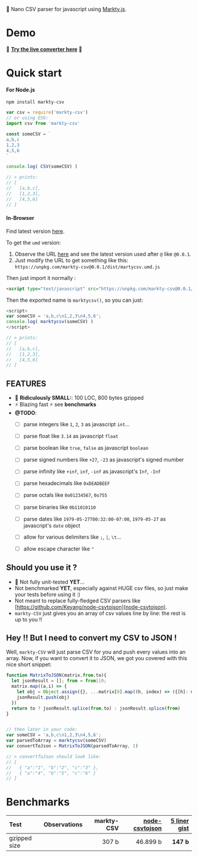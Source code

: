 :microscope: Nano CSV parser for javascript using [Markty.js](https://github.com/Jonarod/markty).

# Demo

:eyes: **[Try the live converter here](https://jsfiddle.net/48d0mq2k/1/)** :eyes:


# Quick start

#### For Node.js

`npm install markty-csv`

```js
var csv = require('markty-csv')
// or using ES6:
import csv from 'markty-csv'

const someCSV = `
a,b,c
1,2,3
4,5,6
`

console.log( CSV(someCSV) )

// > prints:
// [
//   [a,b,c],
//   [1,2,3],
//   [4,5,6]
// ]
```

#### In-Browser

Find latest version [here](https://unpkg.com/markty-csv).

To get the `umd` version:
1. Observe the URL [here](https://unpkg.com/markty-csv) and see the latest version used after `@` like `@0.0.1`.
2. Just modify the URL to get something like this: `https://unpkg.com/markty-csv@0.0.1/dist/martycsv.umd.js`

Then just import it normally :

```html
<script type="text/javascript" src="https://unpkg.com/markty-csv@0.0.1/dist/martycsv.umd.js"></script>
```
Then the exported name is `marktycsv()`, so you can just:

```js
<script>
var someCSV = 'a,b,c\n1,2,3\n4,5,6';
console.log( marktycsv(someCSV) )
</script>

// > prints:
// [
//   [a,b,c],
//   [1,2,3],
//   [4,5,6]
// ]
```

## FEATURES
- :microscope: **Ridiculously SMALL:**: 100 LOC, 800 bytes gzipped
- :zap: Blazing fast  :zap: see **benchmarks**
- **@TODO**:
    - [ ] parse integers like `1`, `2`, `3` as javascript `int`...
    - [ ] parse float like `3.14` as javascript `float`
    - [ ] parse boolean like `true`, `false` as javascript `boolean`
    - [ ] parse signed numbers like `+27`, `-23` as javascript's signed mumber
    - [ ] parse infinity like `+inf`, `inf`, `-inf` as javascript's `Inf`, `-Inf`
    - [ ] parse hexadecimals like `0xDEADBEEF`
    - [ ] parse octals like `0o01234567`, `0o755`
    - [ ] parse binaries like `0b11010110`
    - [ ] parse dates like `1979-05-27T00:32:00-07:00`, `1979-05-27` as javascript's `date` object
    - [ ] allow for various delimiters like `;`, `|`, `\t`...
    - [ ] allow escape character like `"`


## Should you use it ?
- :baby: Not fully unit-tested **YET**...
- Not benchmarked **YET**, especially against HUGE csv files, so just make your tests before using it :)
- Not meant to replace fully-fledged CSV parsers like [https://github.com/Keyang/node-csvtojson](node-csvtojson).
- `markty-CSV` just gives you an array of csv values line by line: the rest is up to you !!

## Hey !! But I need to convert my CSV to JSON ! 

Well, `markty-CSV` will just parse CSV for you and push every values into an array. Now, if you want to convert it to JSON, we got you covered with this nice short snippet:

```js
function MatrixToJSON(matrix,from,to){
  let jsonResult = []; from = from||0;  
  matrix.map((a,i) => {
    let obj = Object.assign({}, ...matrix[0].map((h, index) => ({[h]: matrix[i][index]})))
    jsonResult.push(obj)
  })
  return to ? jsonResult.splice(from,to) : jsonResult.splice(from)
}


// then later in your code:
var someCSV = 'a,b,c\n1,2,3\n4,5,6';
var parsedToArray = marktycsv(someCSV)
var convertToJson = MatrixToJSON(parsedToArray, 1)

// > convertToJson should look like:
// [
//   { "a":"1", "b":"2", "c":"3" },
//   { "a":"4", "b":"5", "c":"6" }
// ]

```



# Benchmarks


| Test         | Observations | markty-CSV | [node-csvtojson][1] | [5 liner gist][2] |
|:-------------|:-------------|-----------:|--------------------:|------------------:|
| gzipped size |              |      307 b |            46.899 b |         **147 b** |


[1]: https://github.com/Keyang/node-csvtojson
[2]: https://gist.github.com/Jonarod/b971b2df24ba46c33c37afb2a1dcb974
